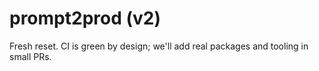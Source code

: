 # prompt2prod (v2)
Fresh reset. CI is green by design; we'll add real packages and tooling in small PRs. 